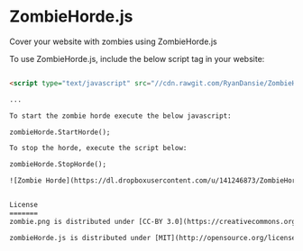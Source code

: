 ZombieHorde.js
==============

Cover your website with zombies using ZombieHorde.js

To use ZombieHorde.js, include the below script tag in your website:

```html

<script type="text/javascript" src="//cdn.rawgit.com/RyanDansie/ZombieHorde.js/master/zombieHorde.js"></script>

...

To start the zombie horde execute the below javascript:

zombieHorde.StartHorde();

To stop the horde, execute the script below:

zombieHorde.StopHorde();

![Zombie Horde](https://dl.dropboxusercontent.com/u/141246873/ZombieHorde.png)


License
=======
zombie.png is distributed under [CC-BY 3.0](https://creativecommons.org/licenses/by/3.0/) (C) Clint Bellanger 2010

zombieHorde.js is distributed under [MIT](http://opensource.org/licenses/MIT) license (C) Ryan Dansie 2014

